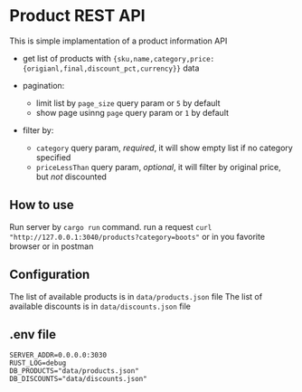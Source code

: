 # Product REST API

This is simple implamentation of a product information API
- get list of products with `{sku,name,category,price:{origianl,final,discount_pct,currency}}` data
- pagination:
    - limit list by `page_size` query param or `5` by default
    - show page usinng `page` query param or `1` by default

- filter by: 
    - `category` query param, *required*, it will show empty list if no category specified
    - `priceLessThan` query param, _optional_, it will filter by original price, but *not* discounted


## How to use
Run server by `cargo run` command.
run a request `curl "http://127.0.0.1:3040/products?category=boots"` or in you favorite browser or in postman

## Configuration
The list of available products is in `data/products.json` file
The list of available discounts is in `data/discounts.json` file

## .env file
```
SERVER_ADDR=0.0.0.0:3030
RUST_LOG=debug
DB_PRODUCTS="data/products.json"
DB_DISCOUNTS="data/discounts.json"
```

